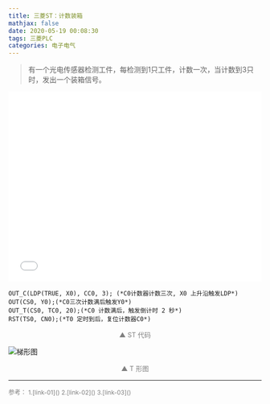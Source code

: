 ```yaml
---
title: 三菱ST：计数装箱
mathjax: false
date: 2020-05-19 00:08:30
tags: 三菱PLC
categories: 电子电气
---
```


> 有一个光电传感器检测工件，每检测到1只工件，计数一次，当计数到3只时，发出一个装箱信号。

<div style="position: relative; width: 100%; height: 0; padding-bottom: 75%;"><iframe 
src="//player.bilibili.com/player.html?aid=753240515&bvid=BV1rk4y167cd&cid=192889416&page=1" scrolling="no" border="0" 
frameborder="no" framespacing="0" allowfullscreen="true" style="position: absolute; width: 100%; 
height: 100%; left: 0; top: 0;"> </iframe></div>

<!--more-->

```
OUT_C(LDP(TRUE, X0), CC0, 3); (*C0计数器计数三次, X0 上升沿触发LDP*)
OUT(CS0, Y0);(*C0三次计数满后触发Y0*)
OUT_T(CS0, TC0, 20);(*C0 计数满后，触发倒计时 2 秒*)
RST(TS0, CN0);(*T0 定时到后，复位计数器C0*)
```
<div style="font-size:13px;color:gray;text-align:center">▲ ST 代码</div>

![梯形图](http://image.huvjie.com/200519N02_img01.jpg)

<div style="font-size:13px;color:gray;text-align:center">▲ T 形图</div>
<hr/>
<span style="color:gray;font-size:12px">
参考： 
1.[link-01]()
2.[link-02]()
3.[link-03]()
</span>
